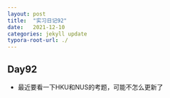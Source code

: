 ```yaml
---
layout: post
title:  "实习日记92"
date:   2021-12-10
categories: jekyll update
typora-root-url: ./
---
```


## Day92

- 最近要看一下HKU和NUS的考题，可能不怎么更新了